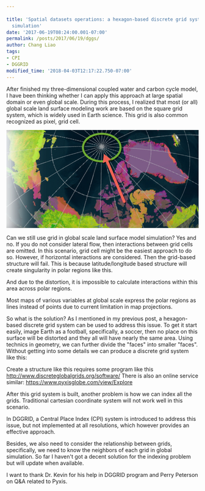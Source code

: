 ```yaml
---
 
title: 'Spatial datasets operations: a hexagon-based discrete grid systems for global
  simulation'
date: '2017-06-19T08:24:00.001-07:00'
permalink: /posts/2017/06/19/dggs/
author: Chang Liao
tags:
- CPI
- DGGRID
modified_time: '2018-04-03T12:17:22.750-07:00'
---
```


After finished my three-dimensional coupled water and carbon cycle model, I have been thinking whether I can apply this approach at large spatial domain or even global scale.
During this process, I realized that most (or all) global scale land surface modeling work are based on the square grid system, which is widely used in Earth science. This grid is also common recognized as pixel, grid cell.

![Figure 1](https://github.com/changliao/science/blob/main/_figure/hexwatershed/polar.png?raw=true)

Can we still use grid in global scale land surface model simulation?
Yes and no. If you do not consider lateral flow, then interactions between grid cells are omitted. In this scenario, grid cell might be the easiest approach to do so.
However, if horizontal interactions are considered. Then the grid-based structure will fail. This is because latitude/longitude based structure will create singularity in polar regions like this.


And due to the distortion, it is impossible to calculate interactions within this area across polar regions.

Most maps of various variables at global scale express the polar regions as lines instead of points due to current limitation in map projections.

So what is the solution?
As I mentioned in my previous post, a hexagon-based discrete grid system can be used to address this issue. To get it start easily, image Earth as a football, specifically, a soccer, then no place on this surface will be distorted and they all will have nearly the same area.
Using technics in geometry, we can further divide the "faces" into smaller "faces". Without getting into some details we can produce a discrete grid system like this:


Create a structure like this requires some program like this
http://www.discreteglobalgrids.org/software/
There is also an online service similar:
https://www.pyxisglobe.com/view/Explore

After this grid system is built, another problem is how we can index all the grids. Traditional cartesian coordinate system will not work well in this scenario.

In DGGRID, a Central Place Index (CPI) system is introduced to address this issue, but not implemented at all resolutions, which however provides an effective approach.

Besides, we also need to consider the relationship between grids, specifically, we need to know the neighbors of each grid in global simulation. So far I haven't got a decent solution for the indexing problem but will update when available.

I want to thank Dr. Kevin for his help in DGGRID program and Perry Peterson on Q&A related to Pyxis.